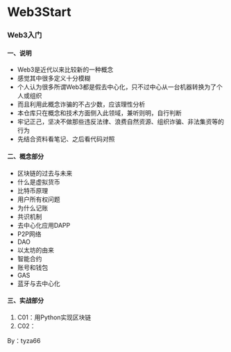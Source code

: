 # Web3Start
### Web3入门

#### 一、说明

- Web3是近代以来比较新的一种概念
- 感觉其中很多定义十分模糊
- 个人认为很多所谓Web3都是假去中心化，只不过中心从一台机器转换为了个人或组织
- 而且利用此概念诈骗的不占少数，应该理性分析
- 本仓库只在概念和技术方面侧入此领域，兼听则明，自行判断
- 牢记正己，坚决不做那些违反法律、浪费自然资源、组织诈骗、非法集资等的行为
- 先结合资料看笔记、之后看代码对照

#### 二、概念部分

- 区块链的过去与未来
- 什么是虚拟货币
- 比特币原理
- 用户所有权问题
- 为什么记账
- 共识机制
- 去中心化应用DAPP
- P2P网络
- DAO
- 以太坊的由来
- 智能合约
- 账号和钱包
- GAS
- 蓝牙与去中心化

#### 三、实战部分

1. C01：用Python实现区块链
2. C02：

By：tyza66
